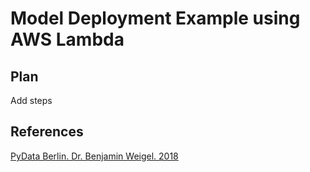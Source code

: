 # Model Deployment Example using AWS Lambda


## Plan
Add steps


## References
[PyData Berlin. Dr. Benjamin Weigel. 2018](https://www.youtube.com/watch?v=4ocbx9IeBMU)